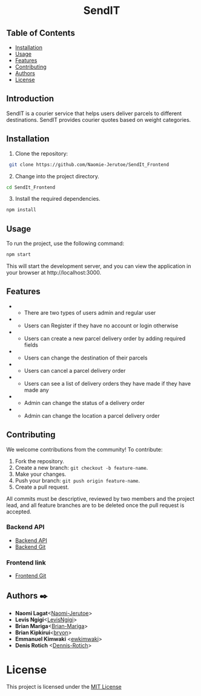 <h1 align="center">SendIT</h1> 

## Table of Contents

- [Installation](##Installation)
- [Usage](##Usage)
- [Features](##Features)
- [Contributing](##Contributing)
- [Authors](##Authors)
- [License](#License)

## Introduction

SendIT is a courier service that helps users deliver parcels to different destinations. SendIT provides courier quotes based on weight categories.
## Installation

1. Clone the repository:
```bash
 git clone https://github.com/Naomie-Jerutoe/SendIt_Frontend
```

2. Change into the project directory.

```bash
cd SendIt_Frontend
```
3. Install the required dependencies.

```bash
npm install
```

## Usage

To run the project, use the following command:
```bash
npm start
```
This will start the development server, and you can view the application in your browser at http://localhost:3000.

## Features

- * There are two types of users admin and regular user
- * Users can Register if they have no account or login otherwise
- * Users can create a new parcel delivery order by adding required fields
- * Users can change the destination of their parcels
- * Users can cancel a parcel delivery order
- * Users can see a list of delivery orders they have made if they have made any
- * Admin can change the status of a delivery order
- * Admin can change the location a parcel delivery order

## Contributing
We welcome contributions from the community! To contribute:

1. Fork the repository.
2. Create a new branch: `git checkout -b feature-name`.
3. Make your changes.
4. Push your branch: `git push origin feature-name`.
5. Create a pull request.

All commits must be descriptive, reviewed by two members and the project lead, and all feature branches are to be deleted once the pull request is accepted.

### Backend API
- [Backend API](https://sendit-backend-qhth.onrender.com)
- [Backend Git](https://github.com/Naomie-Jerutoe/SendIt_Backend)

### Frontend link
- [Frontend Git](https://github.com/Naomie-Jerutoe/SendIt_Frontend)

## Authors :black_nib:

- **Naomi Lagat**<[Naomi-Jerutoe](https://github.com/Naomie-Jerutoe)>
- **Levis Ngigi**<[LevisNgigi](https://github.com/LevisNgigi)>
- **Brian Mariga**<[Brian-Mariga](https://github.com/Brian-Mariga)>
- **Brian Kipkirui**<[bryon](https://github.com/bryokn)>
- **Emmanuel Kimwaki** <[ewkimwaki](https://github.com/ewkimwaki)>
- **Denis Rotich** <[Dennis-Rotich](https://github.com/Dennis-Rotich)>

# License

This project is licensed under the [MIT License](LICENSE)